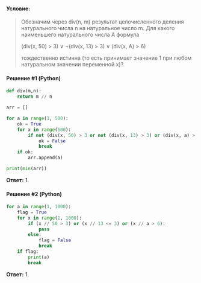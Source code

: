 #### Условие:

> Обозначим через div(n, m) результат целочисленного деления натурального числа n на натуральное число m. Для какого наименьшего натурального числа А формула
> 
> (div(x, 50) > 3) ∨ ¬(div(x, 13) > 3) ∨ (div(x, A) > 6)
> 
> тождественно истинна (то есть принимает значение 1 при любом натуральном значении переменной х)? 

#### Решение #1 (Python)
```python
def div(m,n):
    return m // n

arr = []

for a in range(1, 500):
    ok = True
    for x in range(500):
        if not (div(x, 50) > 3 or not (div(x, 13) > 3) or (div(x, a) > 6)):
            ok = False
            break
    if ok:
        arr.append(a)

print(min(arr))
```

**Ответ:** 1.

#### Решение #2 (Python)
```python
for a in range(1, 1000):
    flag = True
    for x in range(1, 1000):
        if (x // 50 > 3) or (x // 13 <= 3) or (x // a > 6):
            pass
        else:
            flag = False
            break
    if flag:
        print(a)
        break
```

**Ответ:** 1.
